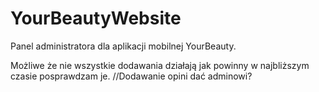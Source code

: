 # YourBeautyWebsite
Panel administratora dla aplikacji mobilnej YourBeauty.

Możliwe że nie wszystkie dodawania działają jak powinny w najbliższym czasie posprawdzam je.
//Dodawanie opini dać adminowi?